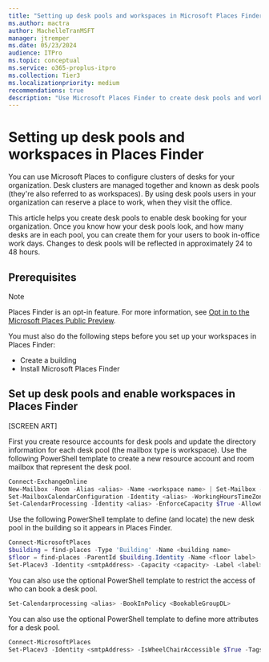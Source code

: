 ```yaml
---
title: "Setting up desk pools and workspaces in Microsoft Places Finder"
ms.author: mactra
author: MachelleTranMSFT
manager: jtremper
ms.date: 05/23/2024
audience: ITPro
ms.topic: conceptual
ms.service: o365-proplus-itpro
ms.collection: Tier3
ms.localizationpriority: medium
recommendations: true
description: "Use Microsoft Places Finder to create desk pools and workspaces to enable booking for your organization."
---
```


# Setting up desk pools and workspaces in Places Finder

You can use Microsoft Places to configure clusters of desks for your organization. Desk clusters are managed together and known as desk pools (they're also referred to as workspaces). By using desk pools users in your organization can reserve a place to work, when they visit the office.

This article helps you create desk pools to enable desk booking for your organization. Once you know how your desk pools look, and how many desks are in each pool, you can create them for your users to book in-office work days. Changes to desk pools will be reflected in approximately 24 to 48 hours.

## Prerequisites

> [!NOTE]
> Places Finder is an opt-in feature. For more information, see [Opt in to the Microsoft Places Public Preview](opt-in-places-preview.md).

You must also do the following steps before you set up your workspaces in Places Finder:

- Create a building
- Install Microsoft Places Finder

## Set up desk pools and enable workspaces in Places Finder

[SCREEN ART]

First you create resource accounts for desk pools and update the directory information for each desk pool (the mailbox type is workspace). Use the following PowerShell template to create a new resource account and room mailbox that represent the desk pool.

```powershell
Connect-ExchangeOnline 
New-Mailbox -Room -Alias <alias> -Name <workspace name> | Set-Mailbox -Type Workspace 
Set-MailboxCalendarConfiguration -Identity <alias> -WorkingHoursTimeZone "<TimeZone>" -WorkingHoursStartTime 09:00:00 
Set-CalendarProcessing -Identity <alias> -EnforceCapacity $True -AllowConflicts $True  
```

Use the following PowerShell template to define (and locate) the new desk pool in the building so it appears in Places Finder.

```powershell
Connect-MicrosoftPlaces 
$building = find-places -Type 'Building' -Name <building name> 
$floor = find-places -ParentId $building.Identity -Name <floor label> 
Set-Placev3 -Identity <smtpAddress> -Capacity <capacity> -Label <label> -ParentId <floor identity> -ParentType 'Floor'
```

You can also use the optional PowerShell template to restrict the access of who can book a desk pool.

```powershell
Set-Calendarprocessing <alias> -BookInPolicy <BookableGroupDL>  
```
You can also use the optional PowerShell template to define more attributes for a desk pool.

```powershell
Connect-MicrosoftPlaces 
Set-Placev3 -Identity <smtpAddress> -IsWheelChairAccessible $True -Tags "Monitor", "Docking Station" 
```